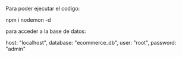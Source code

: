 Para poder ejecutar el codigo:

npm i nodemon -d

para acceder a la base de datos:

host: 	"localhost",
       	 database: "ecommerce_db",
    	 user: 	   "root",
    	 password: "admin"